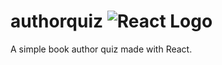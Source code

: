 # authorquiz ![React Logo](https://img.shields.io/badge/React--lightgrey.svg?style=flat&logo=react&colorB=61DAFB)

A simple book author quiz made with React.
